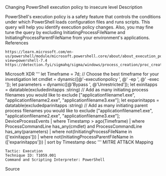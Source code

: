 Changing PowerShell execution policy to insecure level
Description

PowerShell's execution policy is a safety feature that controls the conditions under which PowerShell loads configuration files and runs scripts. This query will help you identify execution policy changes. Also, you may fine tune the query by excluding InitiatingProcessFileName and InitiatingProcessParentFileName from your environment's applications.
References

    https://learn.microsoft.com/en-us/powershell/module/microsoft.powershell.core/about/about_execution_policies?view=powershell-7.4
    https://detection.fyi/sigmahq/sigma/windows/process_creation/proc_creation_win_powershell_set_policies_to_unsecure_level/

Microsoft XDR
'''
let Timeframe = 7d; // Choose the best timeframe for your investigation
let cmdlet = dynamic([@'-executionpolicy ', @' -ep ', @' -exec ']); 
let parameters = dynamic([@'Bypass ', @'Unrestricted']); 
let exinitapps = datatable(excludedinitapps :string)  // Add as many initiating process filenames you would like to exclude
 ["applicationfilename1.exe",
  "applicationfilename2.exe",
  "applicationfilename3.exe"];
  let exparinitapps = datatable(excludedparinitapps :string)  // Add as many initiating parent process filenames you would like to exclude
 ["applicationfilename1.exe",
  "applicationfilename2.exe",
  "applicationfilename3.exe"];
DeviceProcessEvents
    | where Timestamp > ago(Timeframe)
    | where ProcessCommandLine has_any(cmdlet) and ProcessCommandLine has_any(parameters)
    | where not(InitiatingProcessFileName in (['exinitapps']))
    | where not(InitiatingProcessParentFileName in (['exparinitapps']))
    | sort by Timestamp desc 
'''
MITRE ATT&CK Mapping

    Tactic: Execution
    Technique ID: T1059.001
    Command and Scripting Interpreter: PowerShell

Source
